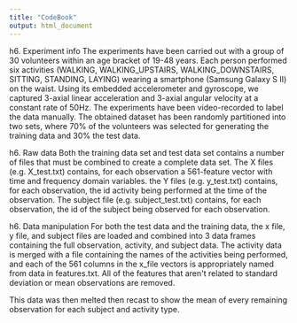 ```yaml
---
title: "CodeBook"
output: html_document
---
```


h6. Experiment info
The experiments have been carried out with a group of 30 volunteers within an age bracket of 19-48 years. Each person performed six activities (WALKING, WALKING_UPSTAIRS, WALKING_DOWNSTAIRS, SITTING, STANDING, LAYING) wearing a smartphone (Samsung Galaxy S II) on the waist. Using its embedded accelerometer and gyroscope, we captured 3-axial linear acceleration and 3-axial angular velocity at a constant rate of 50Hz. The experiments have been video-recorded to label the data manually. The obtained dataset has been randomly partitioned into two sets, where 70% of the volunteers was selected for generating the training data and 30% the test data. 

h6. Raw data
Both the training data set and test data set contains a number of files that must be combined to create a complete data set.  The X files (e.g. X_test.txt) contains, for each observation a 561-feature vector with time and frequency domain variables.  the Y files (e.g. y_test.txt) contains, for each observation, the id activity being performed at the time of the observation.  The subject file (e.g. subject_test.txt) contains, for each observation, the id of the subject being observed for each observation.

h6. Data manipulation
For both the test data and the training data, the x file, y file, and subject files are loaded and combined into 3 data frames containing the full observation, activity, and subject data.  The activity data is merged with a file containing the names of the activities being performed, and each of the 561 columns in the x_file vectors is appropriately named from data in features.txt.  All of the features that aren't related to standard deviation or mean observations are removed.

This data was then melted then recast to show the mean of every remaining observation for each subject and activity type.